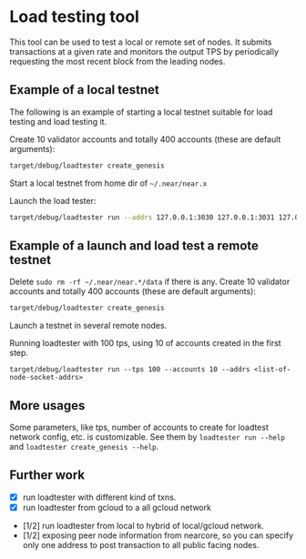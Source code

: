 # Load testing tool

This tool can be used to test a local or remote set of nodes. It submits transactions at a given rate and monitors
the output TPS by periodically requesting the most recent block from the leading nodes.

## Example of a local testnet

The following is an example of starting a local testnet suitable for load testing and load testing it.

Create 10 validator accounts and totally 400 accounts (these are default arguments):
```bash
target/debug/loadtester create_genesis
```

Start a local testnet from home dir of `~/.near/near.x`

Launch the load tester:
```bash
target/debug/loadtester run --addrs 127.0.0.1:3030 127.0.0.1:3031 127.0.0.1:3032 127.0.0.1:3033
```

## Example of a launch and load test a remote testnet
Delete `sudo rm -rf ~/.near/near.*/data` if there is any. Create 10 validator accounts and totally 400 accounts (these are default arguments):
```bash
target/debug/loadtester create_genesis
```

Launch a testnet in several remote nodes.

Running loadtester with 100 tps, using 10 of accounts created in the first step.
```
target/debug/loadtester run --tps 100 --accounts 10 --addrs <list-of-node-socket-addrs>
```

## More usages

Some parameters, like tps, number of accounts to create for loadtest network config, etc. is customizable. See them by
`loadtester run --help` and `loadtester create_genesis --help`.

## Further work
- [x] run loadtester with different kind of txns.
- [x] run loadtester from gcloud to a all gcloud network
- [1/2] run loadtester from local to hybrid of local/gcloud network.
- [1/2] exposing peer node information from nearcore, so you can specify only one address to post transaction to all public facing nodes.
